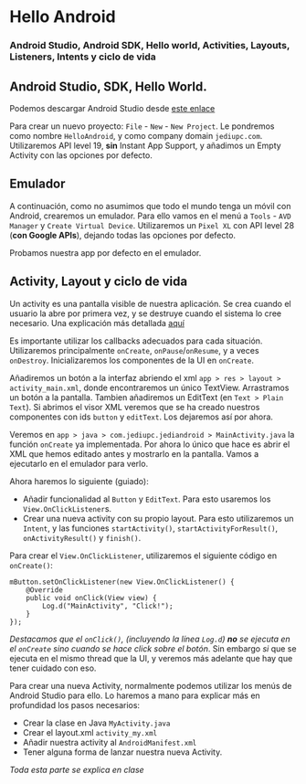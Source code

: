 # Hello Android
### Android Studio, Android SDK, Hello world, Activities, Layouts, Listeners, Intents y ciclo de vida


## Android Studio, SDK, Hello World.
Podemos descargar Android Studio desde [este enlace](https://developer.android.com/studio/)

Para crear un nuevo proyecto: `File` - `New` - `New Project`.
Le pondremos como nombre `HelloAndroid`, y como company domain `jediupc.com`.
Utilizaremos API level 19, **sin** Instant App Support, y añadimos un Empty Activity con las opciones por defecto.


## Emulador
A continuación, como no asumimos que todo el mundo tenga un móvil con Android, crearemos un emulador.
Para ello vamos en el menú a `Tools` - `AVD Manager` y `Create Virtual Device`.
Utilizaremos un `Pixel XL` con API level 28 (**con Google APIs**), dejando todas las opciones por defecto.

Probamos nuestra app por defecto en el emulador.

## Activity, Layout y ciclo de vida

Un activity es una pantalla visible de nuestra aplicación. Se crea cuando el usuario la abre por primera vez, y se destruye cuando el sistema lo cree necesario. Una explicación más detallada [aquí](https://developer.android.com/guide/components/activities/activity-lifecycle)

Es importante utilizar los callbacks adecuados para cada situación. Utilizaremos principalmente `onCreate`, `onPause`/`onResume`, y a veces `onDestroy`. Inicializaremos los componentes de la UI en `onCreate`.

Añadiremos un botón a la interfaz abriendo el xml `app > res > layout > activity_main.xml`, donde encontraremos un único TextView. Arrastramos un botón a la pantalla. Tambien añadiremos un EditText (en `Text > Plain Text`). Si abrimos el visor XML veremos que se ha creado nuestros componentes con ids `button` y `editText`. Los dejaremos así por ahora.

Veremos en `app > java > com.jediupc.jediandroid > MainActivity.java` la función `onCreate` ya implementada. Por ahora lo único que hace es abrir el XML que hemos editado antes y mostrarlo en la pantalla. Vamos a ejecutarlo en el emulador para verlo.

Ahora haremos lo siguiente (guiado):

* Añadir funcionalidad al `Button` y `EditText`. Para esto usaremos los `View.OnClickListener`s.
* Crear una nueva activity con su propio layout. Para esto utilizaremos un `Intent`, y las funciones `startActivity()`, `startActivityForResult()`, `onActivityResult()` y `finish()`.

Para crear el `View.OnClickListener`, utilizaremos el siguiente código en `onCreate()`:
```
mButton.setOnClickListener(new View.OnClickListener() {
    @Override
    public void onClick(View view) {
        Log.d("MainActivity", "Click!");
    }
});
```
*Destacamos que el `onClick()`, (incluyendo la línea `Log.d`) **no** se ejecuta en el `onCreate` sino cuando se hace click sobre el botón*. Sin embargo *si* que se ejecuta en el mismo thread que la UI, y veremos más adelante que hay que tener cuidado con eso.

Para crear una nueva Activity, normalmente podemos utilizar los menús de Android Studio para ello. Lo haremos a mano para explicar más en profundidad los pasos necesarios:

* Crear la clase en Java `MyActivity.java`
* Crear el layout.xml `activity_my.xml`
* Añadir nuestra activity al `AndroidManifest.xml`
* Tener alguna forma de lanzar nuestra nueva Activity.

*Toda esta parte se explica en clase*




